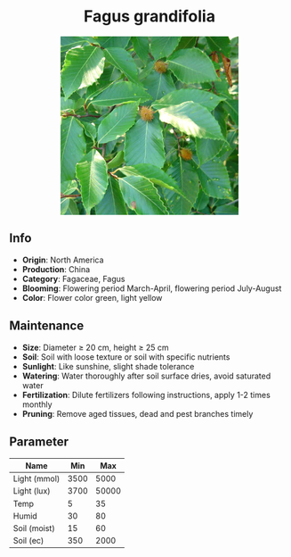 <h1 align='center'>Fagus grandifolia</h1>
<p align="center">
    <img 
        align='center'
        width='320'
        src="../images/fagus grandifolia.png" 
        alt='Fagus grandifolia' />
</p>

## Info

 - **Origin**: North America
 - **Production**: China
 - **Category**: Fagaceae, Fagus
 - **Blooming**: Flowering period March-April, flowering period July-August
 - **Color**: Flower color green, light yellow

## Maintenance

 - **Size**: Diameter ≥ 20 cm, height ≥ 25 cm
 - **Soil**: Soil with loose texture or soil with specific nutrients
 - **Sunlight**: Like sunshine, slight shade tolerance
 - **Watering**: Water thoroughly after soil surface dries, avoid saturated water
 - **Fertilization**: Dilute fertilizers following instructions, apply 1-2 times monthly
 - **Pruning**: Remove aged tissues, dead and pest branches timely

## Parameter

| Name         | Min  | Max   |
|--------------|------|-------|
| Light (mmol) | 3500 | 5000  |
| Light (lux)  | 3700 | 50000 |
| Temp         | 5    | 35    |
| Humid        | 30   | 80    |
| Soil (moist) | 15   | 60    |
| Soil (ec)    | 350  | 2000  |